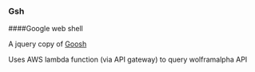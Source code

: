 ### Gsh
####Google web shell

A jquery copy of [Goosh](https://code.google.com/archive/p/goosh/)

Uses AWS lambda function (via API gateway) to query wolframalpha API